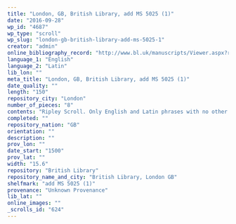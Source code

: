 ```yaml
---
title: "London, GB, British Library, add MS 5025 (1)"
date: "2016-09-28"
wp_id: "4687"
wp_type: "scroll"
wp_slug: "london-gb-british-library-add-ms-5025-1"
creator: "admin"
online_bibliography_record: "http://www.bl.uk/manuscripts/Viewer.aspx?ref=add_ms_5025_f001ar"
language_1: "English"
language_2: "Latin"
lib_lon: ""
meta_title: "London, GB, British Library, add MS 5025 (1)"
date_quality: ""
length: "150"
repository_city: "London"
number_of_pieces: "8"
contents: "Ripley Scroll. Only English and Latin phrases with no other verses written."
completed: ""
repository_nation: "GB"
orientation: ""
description: ""
prov_lon: ""
date_start: "1500"
prov_lat: ""
width: "15.6"
repository: "British Library"
repository_name_and_city: "British Library, London GB"
shelfmark: "add MS 5025 (1)"
provenance: "Unknown Provenance"
lib_lat: ""
online_images: ""
_scrolls_id: "624"
---
```



